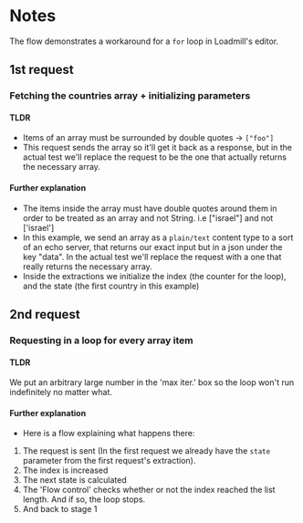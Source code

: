 # Notes
The flow demonstrates a workaround for a `for` loop in Loadmill's editor.
## 1st request
### Fetching the countries array + initializing parameters
#### TLDR
- Items of an array must be surrounded by double quotes -> `["foo"]`
- This request sends the array so it'll get it back as a response, but in the actual test we'll replace the request to be the one that actually returns the necessary array.
#### Further explanation
- The items inside the array must have double quotes around them in order to be treated as an array and not String. i.e ["israel"] and not ['israel']
- In this example, we send an array as a `plain/text` content type to a sort of an echo server, that returns our exact input but in a json under the key "data". In the actual test we'll replace the request with a one that really returns the necessary array.
- Inside the extractions we initialize the index (the counter for the loop), and the state (the first country in this example)

## 2nd request
### Requesting in a loop for every array item
#### TLDR
We put an arbitrary large number in the 'max iter.' box so the loop won't run indefinitely no matter what.

#### Further explanation
- Here is a flow explaining what happens there: 
1. The request is sent (In the first request we already have the `state` parameter from the first request's extraction).
2. The index is increased
3. The next state is calculated
4. The 'Flow control' checks whether or not the index reached the list length. And if so, the loop stops.
5. And back to stage 1
